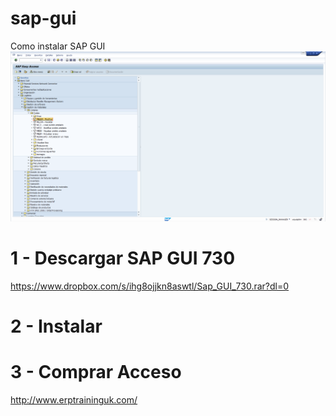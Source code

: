 # sap-gui
Como instalar SAP GUI
![Alt text](https://github.com/sap-chile/sap-gui/blob/master/1.png?raw=true "Optional Title")


# 1 - Descargar SAP GUI 730
https://www.dropbox.com/s/ihg8ojjkn8aswtl/Sap_GUI_730.rar?dl=0


# 2 - Instalar

# 3 - Comprar Acceso
http://www.erptraininguk.com/

